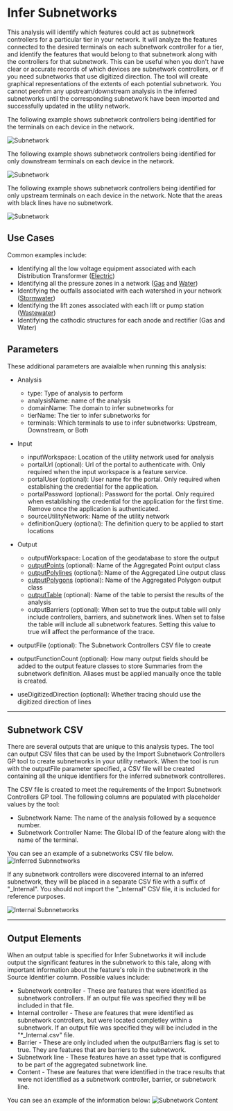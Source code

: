 # Infer Subnetworks
This analysis will identify which features could act as subnetwork controllers for a particular tier in your network. It will analyze the features connected to the desired terminals on each subnetwork controller for a tier, and identify the features that would belong to that subnetwork along with the controllers for that subnetwork. This can be useful when you don't have clear or accurate records of which devices are subnetwork controllers, or if you need subnetworks that use digitized direction. The tool will create graphical representations of the extents of each potential subnetwork. You cannot perofrm any upstream/downstream analysis in the inferred subnetworks until the corresponding subnetwork have been imported and successfully updated in the utility network.

The following example shows subnetwork controllers being identified for the terminals on each device in the network.

![Subnetwork](Graphics/Subnetwork.png "Identifying the subnetwork controllers for the network using the downstream terminals.")

The following example shows subnetwork controllers being identified for only downstream terminals on each device in the network.

![Subnetwork](Graphics/Subnetwork%20Downstream.png "Identifying the subnetwork controllers for the network using the downstream terminals.")

The following example shows subnetwork controllers being identified for only upstream terminals on each device in the network. Note that the areas with black lines have no subnetwork.

![Subnetwork](Graphics/Subnetwork%20Upstream.png "Identifying the subnetwork controllers for the network using the downstream terminals.")

## Use Cases
Common examples include:
- Identifying all the low voltage equipment associated with each Distribution Transformer ([Electric](JSON%20Configurations/Infer_Electric_MediumVoltage.json))
- Identifying all the pressure zones in a network ([Gas](JSON%20Configurations/Infer_Pipeline_Pressure.json) and [Water](JSON%20Configurations/Infer_Water_Pressure.json))
- Identifying the outfalls associated with each watershed in your network ([Stormwater](JSON%20Configurations/Infer_Storm_Watershed.json))
- Identifying the lift zones associated with each lift or pump station ([Wastewater](JSON%20Configurations/Infer_Sewer_Sewershed.json))
- Identifying the cathodic structures for each anode and rectifier (Gas and Water)

## Parameters
These additional parameters are avaialble when running this analysis:
- Analysis
  - type: Type of analysis to perform
  - analysisName: name of the analysis
  - domainName: The domain to infer subnetworks for
  - tierName: The tier to infer subnetworks for
  - terminals: Which terminals to use to infer subnetworks: Upstream, Downstream, or Both
- Input
  - inputWorkspace: Location of the utility network used for analysis
  - portalUrl (optional): Url of the portal to authenticate with. Only required when the input workspace is a feature service.
  - portalUser (optional): User name for the portal. Only required when establishing the credential for the application.
  - portalPassword (optional): Password for the portal. Only required when establishing the credential for the application for the first time. Remove once the application is authenticated.
  - sourceUtilityNetwork: Name of the utility network
  - definitionQuery (optional): The definition query to be applied to start locations
- Output
  - outputWorkspace: Location of the geodatabase to store the output
  - [outputPoints](ReadMe.md#aggregated-geometry-point-line-polygon) (optional): Name of the Aggregated Point output class
  - [outputPolylines](ReadMe.md#aggregated-geometry-point-line-polygon) (optional): Name of the Aggregated Line output class
  - [outputPolygons](ReadMe.md#aggregated-geometry-point-line-polygon) (optional): Name of the Aggregated Polygon output class
  - [outputTable](ReadMe.md#output-table) (optional): Name of the table to persist the results of the analysis
  - outputBarriers (optional): When set to true the output table will only include controllers, barriers, and subnetwork lines. When set to false the table will include all subnetwork features. Setting this value to true will affect the performance of the trace.

- outputFile (optional): The Subnetwork Controllers CSV file to create
- outputFunctionCount (optional): How many output fields should be added to the output feature classes to store Summaries from the subnetwork definition. Aliases must be applied manually once the table is created.
- useDigitizedDirection (optional): Whether tracing should use the digitized direction of lines

---

## Subnetwork CSV
There are several outputs that are unique to this analysis types. The tool can output CSV files that can be used by the Import Subnetwork Controllers GP tool to create subnetworks in your utility network. When the tool is run with the outputFile parameter specified, a CSV file will be created containing all the unique identifiers for the inferred subnetwork controlleres.

The CSV file is created to meet the requirements of the Import Subnetwork Controllers GP tool. The following columns are populated with placeholder values by the tool:
- Subnetwork Name: The name of the analysis followed by a sequence number.
- Subnetwork Controller Name: The Global ID of the feature along with the name of the terminal.

You can see an example of a subnetworks CSV file below.
![Inferred Subnnetworks](graphics/inferred_subnetworks.png "Example CSV file for inferred subnetworks.")

If any subnetwork controllers were discovered internal to an inferred subnetwork, they will be placed in a separate CSV file with a suffix of "_Internal". You should not import the "_Internal" CSV file, it is included for reference purposes.

![Internal Subnnetworks](graphics/internal_subnetworks.png "Example CSV file for internal subnetworks.")

---

## Output Elements

When an output table is specified for Infer Subnetworks it will include output the significant features in the subnetwork to this tale, along with important information about the feature's role in the subnetwork in the Source Identifier column. Possible values include:
- Subnetwork controller - These are features that were identified as subnetwork controllers. If an output file was specified they will be included in that file.
- Internal controller - These are features that were identified as subnetwork controllers, but were located completley within a subnetwork. If an output file was specified they will be included in the "*_Internal.csv" file.
- Barrier - These are only included when the outputBarriers flag is set to true. They are features that are barriers to the subnetwork.
- Subnetwork line - These features have an asset type that is configured to be part of the aggregated subnetwork line.
- Content - These are features that were identified in the trace results that were not identified as a subnetwork controller, barrier, or subnetwork line.

You can see an example of the information below:
![Subnetwork Content](graphics/Inferred_Subnetwork_Content.png "Inferred subnetwork content")
